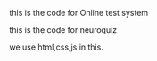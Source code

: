this is the code for Online test system

this is the code for neuroquiz

we use html,css,js in this.
